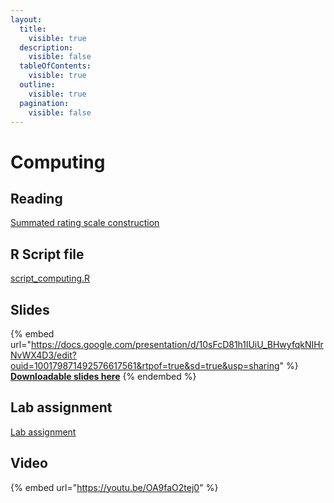 ```yaml
---
layout:
  title:
    visible: true
  description:
    visible: false
  tableOfContents:
    visible: true
  outline:
    visible: true
  pagination:
    visible: false
---
```


# Computing

## Reading

[Summated rating scale construction](https://drive.google.com/file/d/1-Gjbex4YsZaDJSYEnIe03Ec1awRFd3Al/view?usp=sharing)

## R Script file

[script\_computing.R](https://drive.google.com/open?id=1VYeQ6ts2fjYeTrN\_fMxW-6yGDn5c2wt1\&usp=drive\_fs)

## Slides

{% embed url="https://docs.google.com/presentation/d/10sFcD81h1lUiU_BHwyfqkNIHrNvWX4D3/edit?ouid=100179871492576617561&rtpof=true&sd=true&usp=sharing" %}
[**Downloadable slides here**](https://docs.google.com/presentation/d/10sFcD81h1lUiU\_BHwyfqkNIHrNvWX4D3/edit?usp=sharing\&ouid=100179871492576617561\&rtpof=true\&sd=true)
{% endembed %}

## Lab assignment

[Lab assignment](https://docs.google.com/document/d/1azrVv-p9p2VYRh7hn53w2cLlBfTrycpn?rtpof=true\&usp=drive\_fs)

## Video

{% embed url="https://youtu.be/OA9faO2tej0" %}
